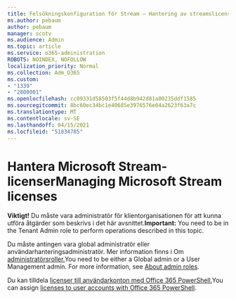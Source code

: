 ```yaml
---
title: Felsökningskonfiguration för Stream – Hantering av streamslicensiering
ms.author: pebaum
author: pebaum
manager: scotv
ms.audience: Admin
ms.topic: article
ms.service: o365-administration
ROBOTS: NOINDEX, NOFOLLOW
localization_priority: Normal
ms.collection: Adm_O365
ms.custom:
- "1339"
- "2800001"
ms.openlocfilehash: cc09331d58503f5f44d8b942d81a00235ddf1585
ms.sourcegitcommit: 8bc60ec34bc1e40685e3976576e04a2623f63a7c
ms.translationtype: MT
ms.contentlocale: sv-SE
ms.lasthandoff: 04/15/2021
ms.locfileid: "51834785"
---
```

# <a name="managing-microsoft-stream-licenses"></a><span data-ttu-id="7b245-102">Hantera Microsoft Stream-licenser</span><span class="sxs-lookup"><span data-stu-id="7b245-102">Managing Microsoft Stream licenses</span></span>

<span data-ttu-id="7b245-103">**Viktigt!** Du måste vara administratör för klientorganisationen för att kunna utföra åtgärder som beskrivs i det här avsnittet.</span><span class="sxs-lookup"><span data-stu-id="7b245-103">**Important:** You need to be in the Tenant Admin role to perform operations described in this topic.</span></span>

<span data-ttu-id="7b245-104">Du måste antingen vara global administratör eller användarhanteringsadministratör. Mer information finns i Om [administratörsroller.](https://docs.microsoft.com/microsoft-365/admin/add-users/about-admin-roles)</span><span class="sxs-lookup"><span data-stu-id="7b245-104">You need to be either a Global admin or a User Management admin. For more information, see [About admin roles](https://docs.microsoft.com/microsoft-365/admin/add-users/about-admin-roles).</span></span>

<span data-ttu-id="7b245-105">Du kan tilldela [licenser till användarkonton med Office 365 PowerShell.](https://go.microsoft.com/fwlink/p/?linkid=850410)</span><span class="sxs-lookup"><span data-stu-id="7b245-105">You can assign [licenses to user accounts with Office 365 PowerShell](https://go.microsoft.com/fwlink/p/?linkid=850410).</span></span>
